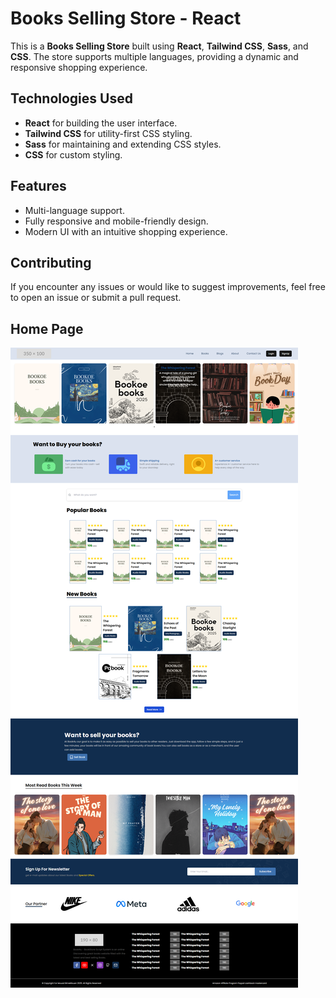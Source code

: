 # Books Selling Store - React

This is a **Books Selling Store** built using **React**, **Tailwind CSS**, **Sass**, and **CSS**. The store supports multiple languages, providing a dynamic and responsive shopping experience.

## Technologies Used
- **React** for building the user interface.
- **Tailwind CSS** for utility-first CSS styling.
- **Sass** for maintaining and extending CSS styles.
- **CSS** for custom styling.

## Features
- Multi-language support.
- Fully responsive and mobile-friendly design.
- Modern UI with an intuitive shopping experience.

## Contributing
If you encounter any issues or would like to suggest improvements, feel free to open an issue or submit a pull request.

## Home Page
![Home Page](./images/Home.png)
